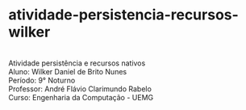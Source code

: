 # atividade-persistencia-recursos-wilker
<br/> Atividade persistência e recursos nativos
<br/> Aluno: Wilker Daniel de Brito Nunes
<br/> Período: 9° Noturno
<br/> Professor: André Flávio Clarimundo Rabelo
<br/> Curso: Engenharia da Computação - UEMG
